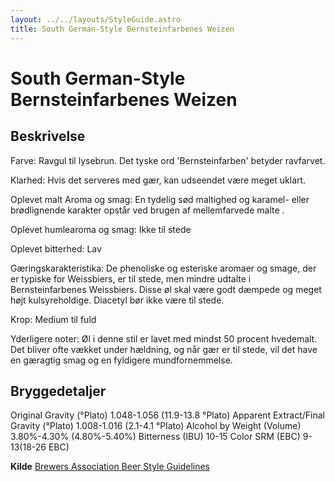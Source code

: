 ```yaml
---
layout: ../../layouts/StyleGuide.astro
title: South German-Style Bernsteinfarbenes Weizen
---
```

# South German-Style Bernsteinfarbenes Weizen

## Beskrivelse
Farve: Ravgul til lysebrun. Det tyske ord &#39;Bernsteinfarben&#39; betyder ravfarvet.

Klarhed: Hvis det serveres med gær, kan udseendet være meget uklart.

Oplevet malt Aroma og smag: En tydelig sød maltighed og karamel- eller brødlignende karakter opstår ved brugen af ​​mellemfarvede malte .

Oplevet humlearoma og smag: Ikke til stede

Oplevet bitterhed: Lav

Gæringskarakteristika: De phenoliske og esteriske aromaer og smage, der er typiske for Weissbiers, er til stede, men mindre udtalte i Bernsteinfarbenes Weissbiers. Disse øl skal være godt dæmpede og meget højt kulsyreholdige. Diacetyl bør ikke være til stede.

Krop: Medium til fuld

Yderligere noter: Øl i denne stil er lavet med mindst 50 procent hvedemalt. Det bliver ofte vækket under hældning, og når gær er til stede, vil det have en gæragtig smag og en fyldigere mundfornemmelse.




## Bryggedetaljer
Original Gravity (°Plato) 1.048-1.056 (11.9-13.8 °Plato)
Apparent Extract/Final Gravity (°Plato) 1.008-1.016 (2.1-4.1 °Plato)
Alcohol by Weight (Volume) 3.80%-4.30% (4.80%-5.40%)
Bitterness (IBU) 10-15
Color SRM (EBC) 9-13(18-26 EBC)					



**Kilde**
[Brewers Association Beer Style Guidelines](https://www.brewersassociation.org/)
